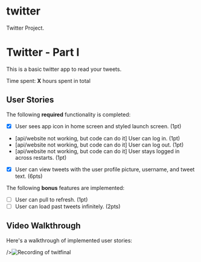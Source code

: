 # twitter
Twitter Project.
# Twitter - Part I

This is a basic twitter app to read your tweets.

Time spent: **X** hours spent in total

## User Stories

The following **required** functionality is completed:

- [x] User sees app icon in home screen and styled launch screen. (1pt)
- [api/website not working, but code can do it] User can log in. (1pt)
- [api/website not working, but code can do it] User can log out. (1pt)
- [api/website not working, but code can do it] User stays logged in across restarts. (1pt)
- [x] User can view tweets with the user profile picture, username, and tweet text. (6pts)

The following **bonus** features are implemented:

- [ ] User can pull to refresh. (1pt)
- [ ] User can load past tweets infinitely. (2pts)

## Video Walkthrough

Here's a walkthrough of implemented user stories:

/>![Recording of twitfinal](https://user-images.githubusercontent.com/70420648/192450848-6fe87757-d17d-4cbf-a5dd-1e1be013f3b0.gif)
